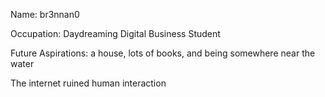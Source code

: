   Name: br3nnan0
  
  Occupation: Daydreaming Digital Business Student
  
  Future Aspirations: a house, lots of books, and being somewhere near the water 
  

  The internet ruined human interaction 
